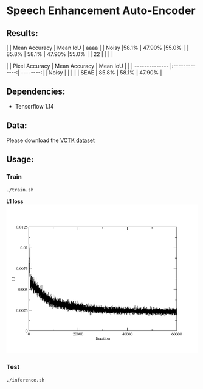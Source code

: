 # Speech Enhancement Auto-Encoder

## Results:
|                | Mean Accuracy | Mean IoU | aaaa |
| Noisy          |58.1%          | 47.90%   |55.0% |
| 85.8%          | 58.1%         | 47.90%   |55.0% |
| 22             |               |          |      |

|       | Pixel Accuracy | Mean Accuracy | Mean IoU |
|       | -------------- |:-------------:| --------:|
| Noisy |                |               |          |
| SEAE  | 85.8%          | 58.1%         | 47.90%   |

## Dependencies:
* Tensorflow 1.14

## Data:
Please download the [VCTK dataset](https://drive.google.com/file/d/1NBIOCk1ouXqi_cY-XxH9_cDTftVYXYAR/view?usp=sharing)
## Usage:

### Train

```
./train.sh
```
**L1 loss**
<img src="loss/loss.png" width="650">
### Test

```
./inference.sh
```
